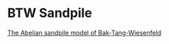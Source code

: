 # BTW Sandpile
[The Abelian sandpile model of Bak-Tang-Wiesenfeld](https://journals.aps.org/pra/abstract/10.1103/PhysRevA.38.364)
